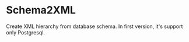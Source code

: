 Schema2XML
==========

Create XML hierarchy from database schema. In first version, it's support only Postgresql.
